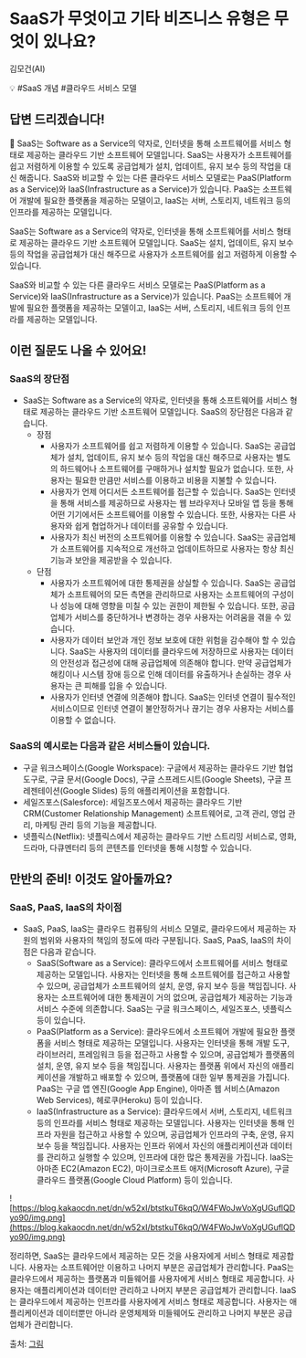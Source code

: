 # SaaS가 무엇이고 기타 비즈니스 유형은 무엇이 있나요?

김모건(AI)

💡 #SaaS 개념 #클라우드 서비스 모델

## **답변 드리겠습니다!**

<aside>
📌 SaaS는 Software as a Service의 약자로, 인터넷을 통해 소프트웨어를 서비스 형태로 제공하는 클라우드 기반 소프트웨어 모델입니다. SaaS는 사용자가 소프트웨어를 쉽고 저렴하게 이용할 수 있도록 공급업체가 설치, 업데이트, 유지 보수 등의 작업을 대신 해줍니다. SaaS와 비교할 수 있는 다른 클라우드 서비스 모델로는 PaaS(Platform as a Service)와 IaaS(Infrastructure as a Service)가 있습니다. PaaS는 소프트웨어 개발에 필요한 플랫폼을 제공하는 모델이고, IaaS는 서버, 스토리지, 네트워크 등의 인프라를 제공하는 모델입니다.

</aside>

SaaS는 Software as a Service의 약자로, 인터넷을 통해 소프트웨어를 서비스 형태로 제공하는 클라우드 기반 소프트웨어 모델입니다. SaaS는 설치, 업데이트, 유지 보수 등의 작업을 공급업체가 대신 해주므로 사용자가 소프트웨어를 쉽고 저렴하게 이용할 수 있습니다.

SaaS와 비교할 수 있는 다른 클라우드 서비스 모델로는 PaaS(Platform as a Service)와 IaaS(Infrastructure as a Service)가 있습니다. PaaS는 소프트웨어 개발에 필요한 플랫폼을 제공하는 모델이고, IaaS는 서버, 스토리지, 네트워크 등의 인프라를 제공하는 모델입니다.

## **이런 질문도 나올 수 있어요!**

### SaaS의 장단점

- SaaS는 Software as a Service의 약자로, 인터넷을 통해 소프트웨어를 서비스 형태로 제공하는 클라우드 기반 소프트웨어 모델입니다. SaaS의 장단점은 다음과 같습니다.
    - 장점
        - 사용자가 소프트웨어를 쉽고 저렴하게 이용할 수 있습니다. SaaS는 공급업체가 설치, 업데이트, 유지 보수 등의 작업을 대신 해주므로 사용자는 별도의 하드웨어나 소프트웨어를 구매하거나 설치할 필요가 없습니다. 또한, 사용자는 필요한 만큼만 서비스를 이용하고 비용을 지불할 수 있습니다.
        - 사용자가 언제 어디서든 소프트웨어를 접근할 수 있습니다. SaaS는 인터넷을 통해 서비스를 제공하므로 사용자는 웹 브라우저나 모바일 앱 등을 통해 어떤 기기에서든 소프트웨어를 이용할 수 있습니다. 또한, 사용자는 다른 사용자와 쉽게 협업하거나 데이터를 공유할 수 있습니다.
        - 사용자가 최신 버전의 소프트웨어를 이용할 수 있습니다. SaaS는 공급업체가 소프트웨어를 지속적으로 개선하고 업데이트하므로 사용자는 항상 최신 기능과 보안을 제공받을 수 있습니다.
    - 단점
        - 사용자가 소프트웨어에 대한 통제권을 상실할 수 있습니다. SaaS는 공급업체가 소프트웨어의 모든 측면을 관리하므로 사용자는 소프트웨어의 구성이나 성능에 대해 영향을 미칠 수 있는 권한이 제한될 수 있습니다. 또한, 공급업체가 서비스를 중단하거나 변경하는 경우 사용자는 어려움을 겪을 수 있습니다.
        - 사용자가 데이터 보안과 개인 정보 보호에 대한 위험을 감수해야 할 수 있습니다. SaaS는 사용자의 데이터를 클라우드에 저장하므로 사용자는 데이터의 안전성과 접근성에 대해 공급업체에 의존해야 합니다. 만약 공급업체가 해킹이나 시스템 장애 등으로 인해 데이터를 유출하거나 손실하는 경우 사용자는 큰 피해를 입을 수 있습니다.
        - 사용자가 인터넷 연결에 의존해야 합니다. SaaS는 인터넷 연결이 필수적인 서비스이므로 인터넷 연결이 불안정하거나 끊기는 경우 사용자는 서비스를 이용할 수 없습니다.

### SaaS의 예시로는 다음과 같은 서비스들이 있습니다.

- 구글 워크스페이스(Google Workspace): 구글에서 제공하는 클라우드 기반 협업 도구로, 구글 문서(Google Docs), 구글 스프레드시트(Google Sheets), 구글 프레젠테이션(Google Slides) 등의 애플리케이션을 포함합니다.
- 세일즈포스(Salesforce): 세일즈포스에서 제공하는 클라우드 기반 CRM(Customer Relationship Management) 소프트웨어로, 고객 관리, 영업 관리, 마케팅 관리 등의 기능을 제공합니다.
- 넷플릭스(Netflix): 넷플릭스에서 제공하는 클라우드 기반 스트리밍 서비스로, 영화, 드라마, 다큐멘터리 등의 콘텐츠를 인터넷을 통해 시청할 수 있습니다.

## **만반의 준비! 이것도 알아둘까요?**

### SaaS, PaaS, IaaS의 차이점

- SaaS, PaaS, IaaS는 클라우드 컴퓨팅의 서비스 모델로, 클라우드에서 제공하는 자원의 범위와 사용자의 책임의 정도에 따라 구분됩니다. SaaS, PaaS, IaaS의 차이점은 다음과 같습니다.
    - SaaS(Software as a Service): 클라우드에서 소프트웨어를 서비스 형태로 제공하는 모델입니다. 사용자는 인터넷을 통해 소프트웨어를 접근하고 사용할 수 있으며, 공급업체가 소프트웨어의 설치, 운영, 유지 보수 등을 책임집니다. 사용자는 소프트웨어에 대한 통제권이 거의 없으며, 공급업체가 제공하는 기능과 서비스 수준에 의존합니다. SaaS는 구글 워크스페이스, 세일즈포스, 넷플릭스 등이 있습니다.
    - PaaS(Platform as a Service): 클라우드에서 소프트웨어 개발에 필요한 플랫폼을 서비스 형태로 제공하는 모델입니다. 사용자는 인터넷을 통해 개발 도구, 라이브러리, 프레임워크 등을 접근하고 사용할 수 있으며, 공급업체가 플랫폼의 설치, 운영, 유지 보수 등을 책임집니다. 사용자는 플랫폼 위에서 자신의 애플리케이션을 개발하고 배포할 수 있으며, 플랫폼에 대한 일부 통제권을 가집니다. PaaS는 구글 앱 엔진(Google App Engine), 아마존 웹 서비스(Amazon Web Services), 헤로쿠(Heroku) 등이 있습니다.
    - IaaS(Infrastructure as a Service): 클라우드에서 서버, 스토리지, 네트워크 등의 인프라를 서비스 형태로 제공하는 모델입니다. 사용자는 인터넷을 통해 인프라 자원을 접근하고 사용할 수 있으며, 공급업체가 인프라의 구축, 운영, 유지 보수 등을 책임집니다. 사용자는 인프라 위에서 자신의 애플리케이션과 데이터를 관리하고 실행할 수 있으며, 인프라에 대한 많은 통제권을 가집니다. IaaS는 아마존 EC2(Amazon EC2), 마이크로소프트 애저(Microsoft Azure), 구글 클라우드 플랫폼(Google Cloud Platform) 등이 있습니다.

![https://blog.kakaocdn.net/dn/w52xI/btstkuT6kqO/W4FWoJwVoXgUGuflQDyo90/img.png](https://blog.kakaocdn.net/dn/w52xI/btstkuT6kqO/W4FWoJwVoXgUGuflQDyo90/img.png)

정리하면, SaaS는 클라우드에서 제공하는 모든 것을 사용자에게 서비스 형태로 제공합니다. 사용자는 소프트웨어만 이용하고 나머지 부분은 공급업체가 관리합니다. PaaS는 클라우드에서 제공하는 플랫폼과 미들웨어를 사용자에게 서비스 형태로 제공합니다. 사용자는 애플리케이션과 데이터만 관리하고 나머지 부분은 공급업체가 관리합니다. IaaS는 클라우드에서 제공하는 인프라를 사용자에게 서비스 형태로 제공합니다. 사용자는 애플리케이션과 데이터뿐만 아니라 운영체제와 미들웨어도 관리하고 나머지 부분은 공급업체가 관리합니다.

출처: [그림](https://incheol-jung.gitbook.io/docs/q-and-a/infra/cloud-computing)